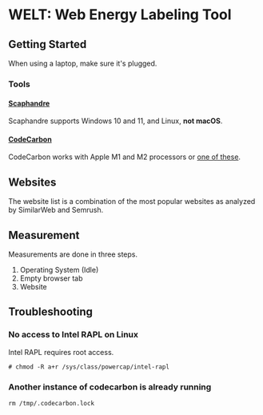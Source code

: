 # WELT: Web Energy Labeling Tool

## Getting Started
When using a laptop, make sure it's plugged.
### Tools
#### [Scaphandre](https://github.com/hubblo-org/scaphandre)
Scaphandre supports Windows 10 and 11, and Linux, **not macOS**.
#### [CodeCarbon](https://mlco2.github.io/codecarbon/)
CodeCarbon works with Apple M1 and M2 processors or [one of these](https://web.eece.maine.edu/~vweaver/projects/rapl/).

## Websites
The website list is a combination of the most popular websites as analyzed by SimilarWeb and Semrush.

## Measurement
Measurements are done in three steps.
1. Operating System (Idle)
2. Empty browser tab
3. Website

## Troubleshooting
### No access to Intel RAPL on Linux
Intel RAPL requires root access.
```commandline
# chmod -R a+r /sys/class/powercap/intel-rapl
```
### Another instance of codecarbon is already running
```commandline
rm /tmp/.codecarbon.lock
```